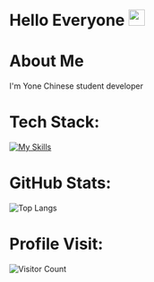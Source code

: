# Hello Everyone <img src="https://github.com/TheDudeThatCode/TheDudeThatCode/raw/master/Assets/Hi.gif" width="29px">

# About Me
 I'm Yone Chinese student developer

# Tech Stack:
[![My Skills](https://skillicons.dev/icons?i=c,cpp,python,js,java,ruby)](https://skillicons.dev)

# GitHub Stats:
![Top Langs](https://github-readme-stats.vercel.app/api/top-langs/?username=YoneIsBack&layout=compact&theme=dark)

# Profile Visit:
![Visitor Count](https://profile-counter.glitch.me/YoneIsBack/count.svg)
